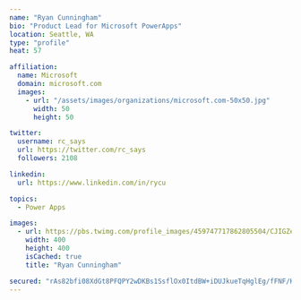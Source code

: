 ```yaml
---
name: "Ryan Cunningham"
bio: "Product Lead for Microsoft PowerApps"
location: Seattle, WA
type: "profile"
heat: 57

affiliation:
  name: Microsoft
  domain: microsoft.com
  images:
    - url: "/assets/images/organizations/microsoft.com-50x50.jpg"
      width: 50
      height: 50

twitter:
  username: rc_says
  url: https://twitter.com/rc_says
  followers: 2108

linkedin:
  url: https://www.linkedin.com/in/rycu

topics:
  - Power Apps

images:
  - url: https://pbs.twimg.com/profile_images/459747717862805504/CJIGZejd_400x400.png
    width: 400
    height: 400
    isCached: true
    title: "Ryan Cunningham"

secured: "rAs82bfi08XdGt8PFQPY2wDKBs1SsflOx0ItdBW+iDUJkueTqHglEg/fFNF/K8fM/7Yy5ox9MyQ4MqKYiVEuXcJUJd2k8N/MCfQBemjTZyjIcckH5Z7ORNDU/7B1UKi00jhQWts8eHZWCeETuGKX5wry2YYYhlbVBJhQ99sK6DxHpQUvLLn5G864sS/cFVR8XrslEyGKyQGhJoc4fhfMCMIXHbGzv/L2BoFY4KyOe+c4tjUnTv9KotJm0zW0AY16mlN9OPSgnZO6a4nGn+lElG8ViAhkhTuH8SbwG3X+WFKgt3alpFZfVxybjZ2uwSzED8WIuT05Ees/l5QzjAu0wRX1bJgSUnOo1Ey9nk2dbXfYaZL+E+hk1rwxQwOeAa4sbH7W7TTLqqnLvYbMH7JGZQ==;l2ED3N8iIqvFIFIv5IC8gg=="
---
```


